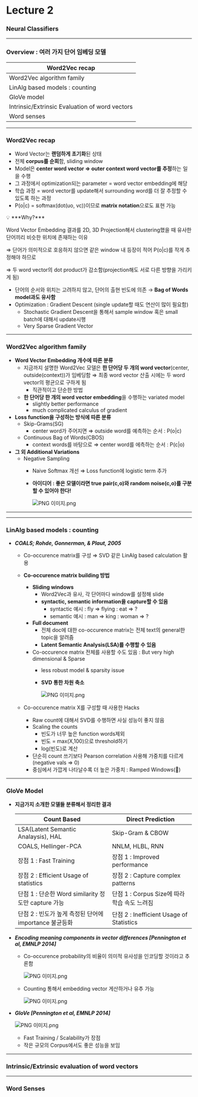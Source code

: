 # Lecture 2

### Neural Classifiers

---

### Overview : 여러 가지 단어 임베딩 모델

| Word2Vec recap |
| --- |
| Word2Vec algorithm family |
| LinAlg based models : counting |
| GloVe model |
| Intrinsic/Extrinsic Evaluation of word vectors |
| Word senses |

---

### Word2Vec recap

- Word Vector는 **랜덤하게 초기화**된 상태
- 전체 **corpus를 순회**함, sliding window
- Model은 **center word vector ⇒ outer context word vector를 추정**하는 일을 수행
- 그 과정에서 optimization되는 parameter = word vector embedding에 해당
- 학습 과정 = word vector를 update해서 surrounding word를 더 잘 추정할 수 있도록 하는 과정
- P(o|c) = softmax(dot(uo, vc))이므로 **matrix notation**으로도 표현 가능

<aside>
💡 ***Why?***

Word Vector Embedding 결과를 2D, 3D Projection해서 clustering했을 때 유사한 단어끼리 비슷한 위치에 존재하는 이유

⇒  단어가 의미적으로 호응하지 않으면 같은 window 내 등장이 적어 P(o|c)를 작게 추정해야 하므로

⇒  두 word vector의 dot product가 감소함(projection해도 서로 다른 방향을 가리키게 됨)

</aside>

- 단어의 순서와 위치는 고려하지 않고, 단어의 출현 빈도에 의존 → **Bag of Words model과도 유사함**
- Optimization : Gradient Descent (single update할 때도 연산이 많이 필요함)
    - Stochastic Gradient Descent을 통해서 sample window 혹은 small batch에 대해서 update시행
    - Very Sparse Gradient Vector

---

### Word2Vec algorithm family

- **Word Vector Embedding 개수에 따른 분류**
    - 지금까지 설명한 Word2Vec 모델은 **한 단어당 두 개의 word vector**(center, outside(context))가 임베딩함 ⇒ 최종 word vector 산출 시에는 두 word vector의 평균으로 구하게 됨
        - 직관적이고 단순한 방법
    - **한 단어당 한 개의 word vector embedding**을 수행하는 variated model
        - slightly better performance
        - much complicated calculus of gradient
- **Loss function을 구성하는 방식에 따른 분류**
    - Skip-Grams(SG)
        - center word가 주어지면 ⇒ outside word를 예측하는 순서 : P(o|c)
    - Continuous Bag of Words(CBOS)
        - context words를 바탕으로 ⇒ center word를 에측하는 순서 : P(c|o)
- **그 외 Additional Variations**
    - Negative Sampling
        - Naive Softmax 개선 ⇒ Loss function에 logistic term 추가
        - **아이디어 : 좋은 모델이라면 true pair(c,o)와 random noise(c,o)를 구분할 수 있어야 한다!**
            
            ![PNG 이미지.png](Lecture%202%20b4c53a8069914dcd887f9548fbe23868/PNG_%E1%84%8B%E1%85%B5%E1%84%86%E1%85%B5%E1%84%8C%E1%85%B5.png)
            

---

---

### LinAlg based models : counting

- ***COALS; Rohde, Gonnerman, & Plaut, 2005***
    - Co-occurence matrix를 구성 ⇒ SVD 같은 LinAlg based calculation 활용
    - **Co-occurence matrix building 방법**
        - **Sliding windows**
            - Word2Vec과 유사, 각 단어마다 window를 설정해 slide
            - **syntactic, semantic information을 capture할 수 있음**
                - syntactic 예시 : fly ⇒ flying : eat ⇒ ?
                - semantic 예시 : man ⇒ king : woman ⇒ ?
        - **Full document**
            - 전체 doc에 대한 co-occurence matrix는 전체 text의 general한 topic을 알려줌
            - **Latent Semantic Analysis(LSA)를 수행할 수 있음**
        - Co-occurence matrix 전체를 사용할 수도 있음 : But very high dimensional & Sparse
            - less robust model & sparsity issue
            - **SVD 통한 차원 축소**
                
                ![PNG 이미지.png](Lecture%202%20b4c53a8069914dcd887f9548fbe23868/PNG_%E1%84%8B%E1%85%B5%E1%84%86%E1%85%B5%E1%84%8C%E1%85%B5%201.png)
                
    - Co-occurence matrix X를 구성할 때 사용한 Hacks
        - Raw count에 대해서 SVD를 수행하면 사실 성능이 좋지 않음
        - Scaling the counts
            - 빈도가 너무 높은 function words제외
            - 빈도 = max(X,100)으로 threshold하기
            - log(빈도)로 계산
        - 단순히 count 쓰기보다 Pearson correlation 사용해 가중치를 다르게(negative vals ⇒ 0)
        - 중심에서 가깝게 나타날수록 더 높은 가중치 : Ramped Windows(🔺)

---

### GloVe Model

- **지금가지 소개한 모델들 분류해서 정리한 결과**
    
    
    | Count Based | Direct Prediction |
    | --- | --- |
    | LSA(Latent Semantic Analaysis), HAL | Skip-Gram & CBOW |
    | COALS, Hellinger-PCA | NNLM, HLBL, RNN |
    | 장점 1 : Fast Training | 장점 1 : Improved performance |
    | 장점 2 : Efficient Usage of statistics | 장점 2 : Capture complex patterns |
    | 단점 1 : 단순한 Word similarity 정도만 capture 가능 | 단점 1 : Corpus Size에 따라 학습 속도 느려짐 |
    | 단점 2 : 빈도가 높게 측정된 단어에 importance 불균등화 | 단점 2 : Inefficient Usage of Statistics |
- ***Encoding meaning components in vector differences [Pennington et al, EMNLP 2014]***
    - Co-occurence probability의 비율이 의미적 유사성을 인코딩할 것이라고 추론함
        
        ![PNG 이미지.png](Lecture%202%20b4c53a8069914dcd887f9548fbe23868/PNG_%E1%84%8B%E1%85%B5%E1%84%86%E1%85%B5%E1%84%8C%E1%85%B5%202.png)
        
    - Counting 통해서 embedding vector 게산하거나 유추 가능
        
        ![PNG 이미지.png](Lecture%202%20b4c53a8069914dcd887f9548fbe23868/PNG_%E1%84%8B%E1%85%B5%E1%84%86%E1%85%B5%E1%84%8C%E1%85%B5%203.png)
        
- ***GloVe [Pennington et al, EMNLP 2014]***
    
    ![PNG 이미지.png](Lecture%202%20b4c53a8069914dcd887f9548fbe23868/PNG_%E1%84%8B%E1%85%B5%E1%84%86%E1%85%B5%E1%84%8C%E1%85%B5%204.png)
    
    - Fast Training / Scalability가 장점
    - 작은 규모의 Corpus에서도 좋은 성능을 보임

---

### Intrinsic/Extrinsic evaluation of word vectors

---

### Word Senses